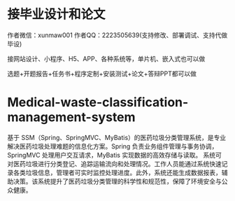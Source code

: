 # 接毕业设计和论文
作者微信：xunmaw001  作者QQ：2223505639(支持修改、部署调试、支持代做毕设)

接网站设计、小程序、H5、APP、各种系统等，单片机、嵌入式也可以做

选题+开题报告+任务书+程序定制+安装测试+论文+答辩PPT都可以做
# Medical-waste-classification-management-system
基于 SSM（Spring、SpringMVC、MyBatis）的医药垃圾分类管理系统，是专业解决医药垃圾处理难题的信息化方案。Spring 负责业务组件管理与事务协调，SpringMVC 处理用户交互请求，MyBatis 实现数据的高效存储与读取。  系统可对医药垃圾进行分类登记、追踪运输流向和处理情况。工作人员能通过系统快速记录各类垃圾信息，管理者可实时监控处理进度。此外，系统还能生成数据报表，辅助决策。该系统提升了医药垃圾分类管理的科学性和规范性，保障了环境安全与公众健康。 
